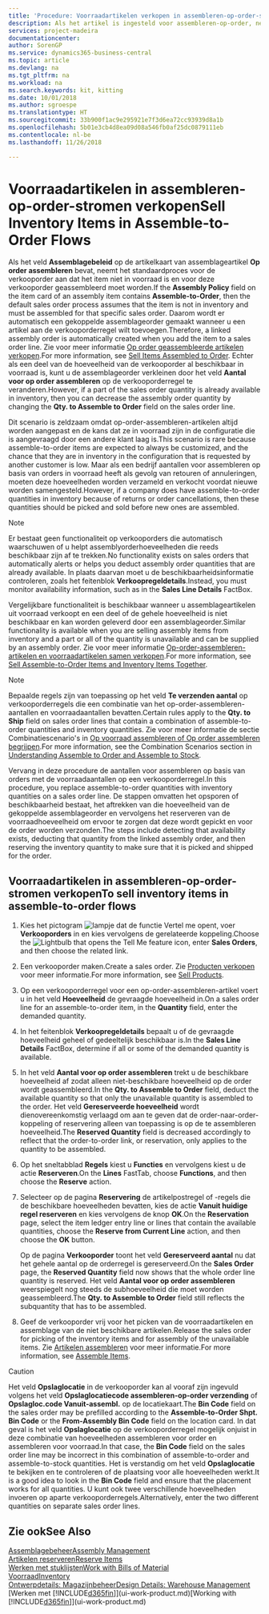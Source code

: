 ```yaml
---
title: 'Procedure: Voorraadartikelen verkopen in assembleren-op-order-stromen | Microsoft Docs'
description: Als het artikel is ingesteld voor assembleren-op-order, neemt het standaardproces voor de verkooporder aan dat het item niet in voorraad is en voor deze verkooporder geassembleerd moet worden. Daarom wordt er automatisch een gekoppelde assemblageorder gemaakt wanneer u een artikel aan de verkooporderregel wilt toevoegen.
services: project-madeira
documentationcenter: 
author: SorenGP
ms.service: dynamics365-business-central
ms.topic: article
ms.devlang: na
ms.tgt_pltfrm: na
ms.workload: na
ms.search.keywords: kit, kitting
ms.date: 10/01/2018
ms.author: sgroespe
ms.translationtype: HT
ms.sourcegitcommit: 33b900f1ac9e295921e7f3d6ea72cc93939d8a1b
ms.openlocfilehash: 5b01e3cb4d8ea09d08a546fb0af25dc0879111eb
ms.contentlocale: nl-be
ms.lasthandoff: 11/26/2018

---
```

# <a name="sell-inventory-items-in-assemble-to-order-flows"></a><span data-ttu-id="4a3e5-104">Voorraadartikelen in assembleren-op-order-stromen verkopen</span><span class="sxs-lookup"><span data-stu-id="4a3e5-104">Sell Inventory Items in Assemble-to-Order Flows</span></span>
<span data-ttu-id="4a3e5-105">Als het veld **Assemblagebeleid** op de artikelkaart van assemblageartikel **Op order assembleren** bevat, neemt het standaardproces voor de verkooporder aan dat het item niet in voorraad is en voor deze verkooporder geassembleerd moet worden.</span><span class="sxs-lookup"><span data-stu-id="4a3e5-105">If the **Assembly Policy** field on the item card of an assembly item contains **Assemble-to-Order**, then the default sales order process assumes that the item is not in inventory and must be assembled for that specific sales order.</span></span> <span data-ttu-id="4a3e5-106">Daarom wordt er automatisch een gekoppelde assemblageorder gemaakt wanneer u een artikel aan de verkooporderregel wilt toevoegen.</span><span class="sxs-lookup"><span data-stu-id="4a3e5-106">Therefore, a linked assembly order is automatically created when you add the item to a sales order line.</span></span> <span data-ttu-id="4a3e5-107">Zie voor meer informatie [Op order geassembleerde artikelen verkopen](assembly-how-to-sell-items-assembled-to-order.md).</span><span class="sxs-lookup"><span data-stu-id="4a3e5-107">For more information, see [Sell Items Assembled to Order](assembly-how-to-sell-items-assembled-to-order.md).</span></span> <span data-ttu-id="4a3e5-108">Echter als een deel van de hoeveelheid van de verkooporder al beschikbaar in voorraad is, kunt u de assemblageorder verkleinen door het veld **Aantal voor op order assembleren** op de verkooporderregel te veranderen.</span><span class="sxs-lookup"><span data-stu-id="4a3e5-108">However, if a part of the sales order quantity is already available in inventory, then you can decrease the assembly order quantity by changing the **Qty. to Assemble to Order** field on the sales order line.</span></span>  

<span data-ttu-id="4a3e5-109">Dit scenario is zeldzaam omdat op-order-assembleren-artikelen altijd worden aangepast en de kans dat ze in voorraad zijn in de configuratie die is aangevraagd door een andere klant laag is.</span><span class="sxs-lookup"><span data-stu-id="4a3e5-109">This scenario is rare because assemble-to-order items are expected to always be customized, and the chance that they are in inventory in the configuration that is requested by another customer is low.</span></span> <span data-ttu-id="4a3e5-110">Maar als een bedrijf aantallen voor assembleren op basis van orders in voorraad heeft als gevolg van retouren of annuleringen, moeten deze hoeveelheden worden verzameld en verkocht voordat nieuwe worden samengesteld.</span><span class="sxs-lookup"><span data-stu-id="4a3e5-110">However, if a company does have assemble-to-order quantities in inventory because of returns or order cancellations, then these quantities should be picked and sold before new ones are assembled.</span></span>  

> [!NOTE]  
>  <span data-ttu-id="4a3e5-111">Er bestaat geen functionaliteit op verkooporders die automatisch waarschuwen of u helpt assemblyorderhoeveelheden die reeds beschikbaar zijn af te trekken.</span><span class="sxs-lookup"><span data-stu-id="4a3e5-111">No functionality exists on sales orders that automatically alerts or helps you deduct assembly order quantities that are already available.</span></span> <span data-ttu-id="4a3e5-112">In plaats daarvan moet u de beschikbaarheidsinformatie controleren, zoals het feitenblok **Verkoopregeldetails**.</span><span class="sxs-lookup"><span data-stu-id="4a3e5-112">Instead, you must monitor availability information, such as in the **Sales Line Details** FactBox.</span></span>  

<span data-ttu-id="4a3e5-113">Vergelijkbare functionaliteit is beschikbaar wanneer u assemblageartikelen uit voorraad verkoopt en een deel of de gehele hoeveelheid is niet beschikbaar en kan worden geleverd door een assemblageorder.</span><span class="sxs-lookup"><span data-stu-id="4a3e5-113">Similar functionality is available when you are selling assembly items from inventory and a part or all of the quantity is unavailable and can be supplied by an assembly order.</span></span> <span data-ttu-id="4a3e5-114">Zie voor meer informatie [Op-order-assembleren-artikelen en voorraadartikelen samen verkopen](assembly-how-to-sell-assemble-to-order-items-and-inventory-items-together.md).</span><span class="sxs-lookup"><span data-stu-id="4a3e5-114">For more information, see [Sell Assemble-to-Order Items and Inventory Items Together](assembly-how-to-sell-assemble-to-order-items-and-inventory-items-together.md).</span></span>  

> [!NOTE]  
>  <span data-ttu-id="4a3e5-115">Bepaalde regels zijn van toepassing op het veld **Te verzenden aantal** op verkooporderregels die een combinatie van het op-order-assembleren-aantallen en voorraadaantallen bevatten.</span><span class="sxs-lookup"><span data-stu-id="4a3e5-115">Certain rules apply to the **Qty. to Ship** field on sales order lines that contain a combination of assemble-to-order quantities and inventory quantities.</span></span> <span data-ttu-id="4a3e5-116">Zie voor meer informatie de sectie Combinatiescenario's in [Op voorraad assembleren of Op order assembleren begrijpen](assembly-assemble-to-order-or-assemble-to-stock.md).</span><span class="sxs-lookup"><span data-stu-id="4a3e5-116">For more information, see the Combination Scenarios section in [Understanding Assemble to Order and Assemble to Stock](assembly-assemble-to-order-or-assemble-to-stock.md).</span></span>  

<span data-ttu-id="4a3e5-117">Vervang in deze procedure de aantallen voor assembleren op basis van orders met de voorraadaantallen op een verkooporderregel.</span><span class="sxs-lookup"><span data-stu-id="4a3e5-117">In this procedure, you replace assemble-to-order quantities with inventory quantities on a sales order line.</span></span> <span data-ttu-id="4a3e5-118">De stappen omvatten het opsporen of beschikbaarheid bestaat, het aftrekken van die hoeveelheid van de gekoppelde assemblageorder en vervolgens het reserveren van de voorraadhoeveelheid om ervoor te zorgen dat deze wordt gepickt en voor de order worden verzonden.</span><span class="sxs-lookup"><span data-stu-id="4a3e5-118">The steps include detecting that availability exists, deducting that quantity from the linked assembly order, and then reserving the inventory quantity to make sure that it is picked and shipped for the order.</span></span>  

## <a name="to-sell-inventory-items-in-assemble-to-order-flows"></a><span data-ttu-id="4a3e5-119">Voorraadartikelen in assembleren-op-order-stromen verkopen</span><span class="sxs-lookup"><span data-stu-id="4a3e5-119">To sell inventory items in assemble-to-order flows</span></span>  
1.  <span data-ttu-id="4a3e5-120">Kies het pictogram ![lampje dat de functie Vertel me opent](media/ui-search/search_small.png "Vertel me wat u wilt doen"), voer **Verkooporders** in en kies vervolgens de gerelateerde koppeling.</span><span class="sxs-lookup"><span data-stu-id="4a3e5-120">Choose the ![Lightbulb that opens the Tell Me feature](media/ui-search/search_small.png "Tell me what you want to do") icon, enter **Sales Orders**, and then choose the related link.</span></span>  
2.  <span data-ttu-id="4a3e5-121">Een verkooporder maken.</span><span class="sxs-lookup"><span data-stu-id="4a3e5-121">Create a sales order.</span></span> <span data-ttu-id="4a3e5-122">Zie [Producten verkopen](sales-how-sell-products.md) voor meer informatie.</span><span class="sxs-lookup"><span data-stu-id="4a3e5-122">For more information, see [Sell Products](sales-how-sell-products.md).</span></span>  
3.  <span data-ttu-id="4a3e5-123">Op een verkooporderregel voor een op-order-assembleren-artikel voert u in het veld **Hoeveelheid** de gevraagde hoeveelheid in.</span><span class="sxs-lookup"><span data-stu-id="4a3e5-123">On a sales order line for an assemble-to-order item, in the **Quantity** field, enter the demanded quantity.</span></span>  
4.  <span data-ttu-id="4a3e5-124">In het feitenblok **Verkoopregeldetails** bepaalt u of de gevraagde hoeveelheid geheel of gedeeltelijk beschikbaar is.</span><span class="sxs-lookup"><span data-stu-id="4a3e5-124">In the **Sales Line Details** FactBox, determine if all or some of the demanded quantity is available.</span></span>  
5.  <span data-ttu-id="4a3e5-125">In het veld **Aantal voor op order assembleren** trekt u de beschikbare hoeveelheid af zodat alleen niet-beschikbare hoeveelheid op de order wordt geassembleerd.</span><span class="sxs-lookup"><span data-stu-id="4a3e5-125">In the **Qty. to Assemble to Order** field, deduct the available quantity so that only the unavailable quantity is assembled to the order.</span></span> <span data-ttu-id="4a3e5-126">Het veld **Gereserveerde hoeveelheid** wordt dienovereenkomstig verlaagd om aan te geven dat de order-naar-order-koppeling of reservering alleen van toepassing is op de te assembleren hoeveelheid.</span><span class="sxs-lookup"><span data-stu-id="4a3e5-126">The **Reserved Quantity** field is decreased accordingly to reflect that the order-to-order link, or reservation, only applies to the quantity to be assembled.</span></span>  
6.  <span data-ttu-id="4a3e5-127">Op het sneltabblad **Regels** kiest u **Functies** en vervolgens kiest u de actie **Reserveren**.</span><span class="sxs-lookup"><span data-stu-id="4a3e5-127">On the **Lines** FastTab, choose **Functions**, and then choose the **Reserve** action.</span></span>  
7.  <span data-ttu-id="4a3e5-128">Selecteer op de pagina **Reservering** de artikelpostregel of -regels die de beschikbare hoeveelheden bevatten, kies de actie **Vanuit huidige regel reserveren** en kies vervolgens de knop **OK**.</span><span class="sxs-lookup"><span data-stu-id="4a3e5-128">On the **Reservation** page, select the item ledger entry line or lines that contain the available quantities, choose the **Reserve from Current Line** action, and then choose the **OK** button.</span></span>  

    <span data-ttu-id="4a3e5-129">Op de pagina **Verkooporder** toont het veld **Gereserveerd aantal** nu dat het gehele aantal op de orderregel is gereserveerd.</span><span class="sxs-lookup"><span data-stu-id="4a3e5-129">On the **Sales Order** page, the **Reserved Quantity** field now shows that the whole order line quantity is reserved.</span></span> <span data-ttu-id="4a3e5-130">Het veld **Aantal voor op order assembleren** weerspiegelt nog steeds de subhoeveelheid die moet worden geassembleerd.</span><span class="sxs-lookup"><span data-stu-id="4a3e5-130">The **Qty. to Assemble to Order** field still reflects the subquantity that has to be assembled.</span></span>  

8.  <span data-ttu-id="4a3e5-131">Geef de verkooporder vrij voor het picken van de voorraadartikelen en assemblage van de niet beschikbare artikelen.</span><span class="sxs-lookup"><span data-stu-id="4a3e5-131">Release the sales order for picking of the inventory items and for assembly of the unavailable items.</span></span> <span data-ttu-id="4a3e5-132">Zie [Artikelen assembleren](assembly-how-to-assemble-items.md) voor meer informatie.</span><span class="sxs-lookup"><span data-stu-id="4a3e5-132">For more information, see [Assemble Items](assembly-how-to-assemble-items.md).</span></span>  

> [!CAUTION]  
>  <span data-ttu-id="4a3e5-133">Het veld **Opslaglocatie** in de verkooporder kan al vooraf zijn ingevuld volgens het veld **Opslaglocatiecode assembleren-op-order verzending** of **Opslagloc.code Vanuit-assembl.** op de locatiekaart.</span><span class="sxs-lookup"><span data-stu-id="4a3e5-133">The **Bin Code** field on the sales order may be prefilled according to the **Assemble-to-Order Shpt. Bin Code** or the **From-Assembly Bin Code** field on the location card.</span></span> <span data-ttu-id="4a3e5-134">In dat geval is het veld **Opslaglocatie** op de verkooporderregel mogelijk onjuist in deze combinatie van hoeveelheden assembleren voor order en assembleren voor voorraad.</span><span class="sxs-lookup"><span data-stu-id="4a3e5-134">In that case, the **Bin Code** field on the sales order line may be incorrect in this combination of assemble-to-order and assemble-to-stock quantities.</span></span> <span data-ttu-id="4a3e5-135">Het is verstandig om het veld **Opslaglocatie** te bekijken en te controleren of de plaatsing voor alle hoeveelheden werkt.</span><span class="sxs-lookup"><span data-stu-id="4a3e5-135">It is a good idea to look in the **Bin Code** field and ensure that the placement works for all quantities.</span></span> <span data-ttu-id="4a3e5-136">U kunt ook twee verschillende hoeveelheden invoeren op aparte verkooporderregels.</span><span class="sxs-lookup"><span data-stu-id="4a3e5-136">Alternatively, enter the two different quantities on separate sales order lines.</span></span>  

## <a name="see-also"></a><span data-ttu-id="4a3e5-137">Zie ook</span><span class="sxs-lookup"><span data-stu-id="4a3e5-137">See Also</span></span>  
[<span data-ttu-id="4a3e5-138">Assemblagebeheer</span><span class="sxs-lookup"><span data-stu-id="4a3e5-138">Assembly Management</span></span>](assembly-assemble-items.md)  
[<span data-ttu-id="4a3e5-139">Artikelen reserveren</span><span class="sxs-lookup"><span data-stu-id="4a3e5-139">Reserve Items</span></span>](inventory-how-to-reserve-items.md)  
[<span data-ttu-id="4a3e5-140">Werken met stuklijsten</span><span class="sxs-lookup"><span data-stu-id="4a3e5-140">Work with Bills of Material</span></span>](inventory-how-work-BOMs.md)  
[<span data-ttu-id="4a3e5-141">Voorraad</span><span class="sxs-lookup"><span data-stu-id="4a3e5-141">Inventory</span></span>](inventory-manage-inventory.md)  
[<span data-ttu-id="4a3e5-142">Ontwerpdetails: Magazijnbeheer</span><span class="sxs-lookup"><span data-stu-id="4a3e5-142">Design Details: Warehouse Management</span></span>](design-details-warehouse-management.md)  
<span data-ttu-id="4a3e5-143">[Werken met [!INCLUDE[d365fin](includes/d365fin_md.md)]](ui-work-product.md)</span><span class="sxs-lookup"><span data-stu-id="4a3e5-143">[Working with [!INCLUDE[d365fin](includes/d365fin_md.md)]](ui-work-product.md)</span></span>

